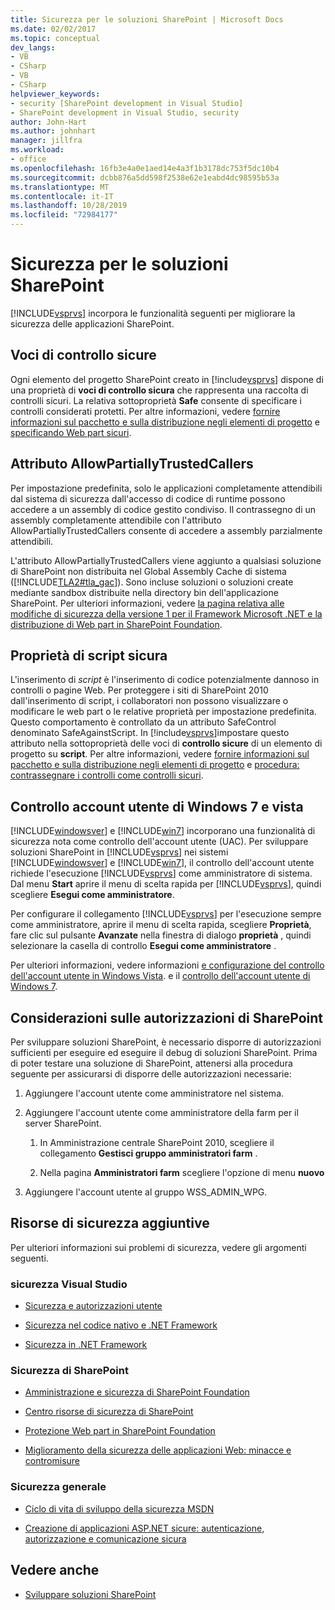 ```yaml
---
title: Sicurezza per le soluzioni SharePoint | Microsoft Docs
ms.date: 02/02/2017
ms.topic: conceptual
dev_langs:
- VB
- CSharp
- VB
- CSharp
helpviewer_keywords:
- security [SharePoint development in Visual Studio]
- SharePoint development in Visual Studio, security
author: John-Hart
ms.author: johnhart
manager: jillfra
ms.workload:
- office
ms.openlocfilehash: 16fb3e4a0e1aed14e4a3f1b3178dc753f5dc10b4
ms.sourcegitcommit: dcbb876a5dd598f2538e62e1eabd4dc98595b53a
ms.translationtype: MT
ms.contentlocale: it-IT
ms.lasthandoff: 10/28/2019
ms.locfileid: "72984177"
---
```

# <a name="security-for-sharepoint-solutions"></a>Sicurezza per le soluzioni SharePoint
  [!INCLUDE[vsprvs](../sharepoint/includes/vsprvs-md.md)] incorpora le funzionalità seguenti per migliorare la sicurezza delle applicazioni SharePoint.

## <a name="safe-control-entries"></a>Voci di controllo sicure
 Ogni elemento del progetto SharePoint creato in [!include[vsprvs](../sharepoint/includes/vsprvs-md.md)] dispone di una proprietà di **voci di controllo sicura** che rappresenta una raccolta di controlli sicuri. La relativa sottoproprietà **Safe** consente di specificare i controlli considerati protetti. Per altre informazioni, vedere [fornire informazioni sul pacchetto e sulla distribuzione negli elementi di progetto](../sharepoint/providing-packaging-and-deployment-information-in-project-items.md) e [specificando Web part sicuri](/previous-versions/office/developer/sharepoint2003/dd583154(v=office.11)#sharepoint_northwindwebparts_topic19).

## <a name="allowpartiallytrustedcallers-attribute"></a>Attributo AllowPartiallyTrustedCallers
 Per impostazione predefinita, solo le applicazioni completamente attendibili dal sistema di sicurezza dall'accesso di codice di runtime possono accedere a un assembly di codice gestito condiviso. Il contrassegno di un assembly completamente attendibile con l'attributo AllowPartiallyTrustedCallers consente di accedere a assembly parzialmente attendibili.

 L'attributo AllowPartiallyTrustedCallers viene aggiunto a qualsiasi soluzione di SharePoint non distribuita nel Global Assembly Cache di sistema ([!INCLUDE[TLA2#tla_gac](../sharepoint/includes/tla2sharptla-gac-md.md)]). Sono incluse soluzioni o soluzioni create mediante sandbox distribuite nella directory bin dell'applicazione SharePoint. Per ulteriori informazioni, vedere [la pagina relativa alle modifiche di sicurezza della versione 1 per il Framework Microsoft .NET e la](/previous-versions/msp-n-p/ff921345(v=pandp.10)) [distribuzione di Web part in SharePoint Foundation](/previous-versions/office/developer/sharepoint-2010/cc768621(v=office.14)).

## <a name="safe-against-script-property"></a>Proprietà di script sicura
 L'inserimento di *script* è l'inserimento di codice potenzialmente dannoso in controlli o pagine Web. Per proteggere i siti di SharePoint 2010 dall'inserimento di script, i collaboratori non possono visualizzare o modificare le web part o le relative proprietà per impostazione predefinita. Questo comportamento è controllato da un attributo SafeControl denominato SafeAgainstScript. In [!include[vsprvs](../sharepoint/includes/vsprvs-md.md)]impostare questo attributo nella sottoproprietà delle voci di **controllo sicure** di un elemento di progetto su **script**. Per altre informazioni, vedere [fornire informazioni sul pacchetto e sulla distribuzione negli elementi di progetto](../sharepoint/providing-packaging-and-deployment-information-in-project-items.md) e [procedura: contrassegnare i controlli come controlli sicuri](../sharepoint/how-to-mark-controls-as-safe-controls.md).

## <a name="vista-and-windows-7-user-account-control"></a>Controllo account utente di Windows 7 e vista
 [!INCLUDE[windowsver](../sharepoint/includes/windowsver-md.md)] e [!INCLUDE[win7](../sharepoint/includes/win7-md.md)] incorporano una funzionalità di sicurezza nota come controllo dell'account utente (UAC). Per sviluppare soluzioni SharePoint in [!INCLUDE[vsprvs](../sharepoint/includes/vsprvs-md.md)] nei sistemi [!INCLUDE[windowsver](../sharepoint/includes/windowsver-md.md)] e [!INCLUDE[win7](../sharepoint/includes/win7-md.md)], il controllo dell'account utente richiede l'esecuzione [!INCLUDE[vsprvs](../sharepoint/includes/vsprvs-md.md)] come amministratore di sistema. Dal menu **Start** aprire il menu di scelta rapida per [!INCLUDE[vsprvs](../sharepoint/includes/vsprvs-md.md)], quindi scegliere **Esegui come amministratore**.

 Per configurare il collegamento [!INCLUDE[vsprvs](../sharepoint/includes/vsprvs-md.md)] per l'esecuzione sempre come amministratore, aprire il menu di scelta rapida, scegliere **Proprietà**, fare clic sul pulsante **Avanzate** nella finestra di dialogo **proprietà** , quindi selezionare la casella di controllo **Esegui come amministratore** .

 Per ulteriori informazioni, vedere informazioni [e configurazione del controllo dell'account utente in Windows Vista](/previous-versions/windows/it-pro/windows-vista/cc709628(v=ws.10)). e il [controllo dell'account utente di Windows 7](/previous-versions/windows/it-pro/windows-server-2008-R2-and-2008/cc731416(v=ws.10)).

## <a name="sharepoint-permissions-considerations"></a>Considerazioni sulle autorizzazioni di SharePoint
 Per sviluppare soluzioni SharePoint, è necessario disporre di autorizzazioni sufficienti per eseguire ed eseguire il debug di soluzioni SharePoint. Prima di poter testare una soluzione di SharePoint, attenersi alla procedura seguente per assicurarsi di disporre delle autorizzazioni necessarie:

1. Aggiungere l'account utente come amministratore nel sistema.

2. Aggiungere l'account utente come amministratore della farm per il server SharePoint.

    1. In Amministrazione centrale SharePoint 2010, scegliere il collegamento **Gestisci gruppo amministratori farm** .

    2. Nella pagina **Amministratori farm** scegliere l'opzione di menu **nuovo**

3. Aggiungere l'account utente al gruppo WSS_ADMIN_WPG.

## <a name="additional-security-resources"></a>Risorse di sicurezza aggiuntive
 Per ulteriori informazioni sui problemi di sicurezza, vedere gli argomenti seguenti.

### <a name="visual-studio-security"></a>sicurezza Visual Studio

- [Sicurezza e autorizzazioni utente](/previous-versions/visualstudio/visual-studio-2010/ms165099(v=vs.100))

- [Sicurezza nel codice nativo e .NET Framework](/previous-versions/visualstudio/visual-studio-2010/1787tk12(v=vs.100))

- [Sicurezza in .NET Framework](/previous-versions/dotnet/netframework-4.0/fkytk30f(v=vs.100))

### <a name="sharepoint-security"></a>Sicurezza di SharePoint

- [Amministrazione e sicurezza di SharePoint Foundation](/previous-versions/office/developer/sharepoint-2010/ee537811(v=office.14))

- [Centro risorse di sicurezza di SharePoint](/sharepoint/dev/)

- [Protezione Web part in SharePoint Foundation](/previous-versions/office/developer/sharepoint-2010/cc768613(v=office.14))

- [Miglioramento della sicurezza delle applicazioni Web: minacce e contromisure](/previous-versions/msp-n-p/ff649874(v=pandp.10))

### <a name="general-security"></a>Sicurezza generale

- [Ciclo di vita di sviluppo della sicurezza MSDN](https://www.microsoft.com/msrc?rtc=1)

- [Creazione di applicazioni ASP.NET sicure: autenticazione, autorizzazione e comunicazione sicura](/previous-versions/msp-n-p/ff649100(v=pandp.10))

## <a name="see-also"></a>Vedere anche

- [Sviluppare soluzioni SharePoint](../sharepoint/developing-sharepoint-solutions.md)